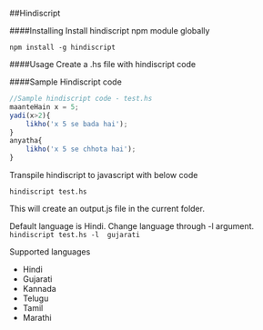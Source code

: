 ##Hindiscript

####Installing
Install hindiscript npm module globally

`npm install -g hindiscript`

####Usage
Create a .hs file with hindiscript code

####Sample Hindiscript code 
```javascript
//Sample hindiscript code - test.hs
maanteHain x = 5;
yadi(x>2){
    likho('x 5 se bada hai');
}
anyatha{
    likho('x 5 se chhota hai');
}
```

Transpile hindiscript to javascript with below code

`hindiscript test.hs`

This will create an output.js file in the current folder.

Default language is Hindi. Change language through -l argument.
`hindiscript test.hs -l  gujarati`

Supported languages
- Hindi
- Gujarati
- Kannada
- Telugu
- Tamil
- Marathi